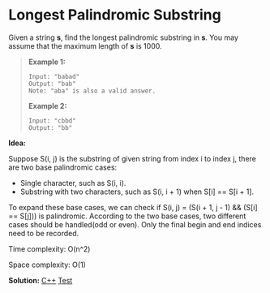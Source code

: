 # Longest Palindromic Substring

Given a string **s**, find the longest palindromic substring in **s**. You may assume that the maximum length of **s** is 1000.

> **Example 1:**
>
> ```
> Input: "babad"
> Output: "bab"
> Note: "aba" is also a valid answer.
> ```
>
> **Example 2:**
>
> ```
> Input: "cbbd"
> Output: "bb" 
> ```



**Idea:**

Suppose S(i, j) is the substring of given string from index i to index j, there are two base palindromic cases:

* Single character, such as S(i, i).
* Substring with two characters, such as S(i, i + 1) when S[i] == S[i + 1].

To expand these base cases, we can check if S(i, j) = (S(i + 1, j - 1) && (S[i] == S[j])) is palindromic. According to the two base cases, two different cases should be handled(odd or even). Only the final begin and end indices need to be recorded.

Time complexity: O(n^2)

Space complexity: O(1)



**Solution:** [C++](./solution.h)	[Test](./Test.cpp)